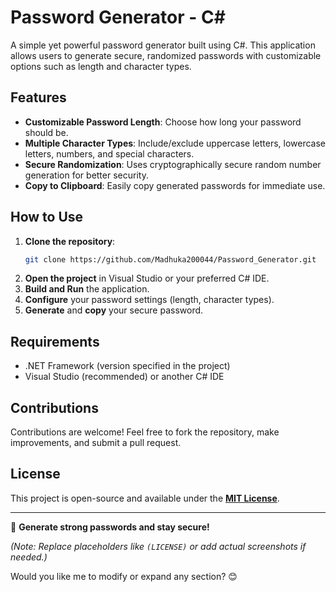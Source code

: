 # Password Generator - C#  

A simple yet powerful password generator built using C#. This application allows users to generate secure, randomized passwords with customizable options such as length and character types.  

## Features  
- **Customizable Password Length**: Choose how long your password should be.  
- **Multiple Character Types**: Include/exclude uppercase letters, lowercase letters, numbers, and special characters.  
- **Secure Randomization**: Uses cryptographically secure random number generation for better security.  
- **Copy to Clipboard**: Easily copy generated passwords for immediate use.  

## How to Use  
1. **Clone the repository**:  
   ```bash
   git clone https://github.com/Madhuka200044/Password_Generator.git
   ```  
2. **Open the project** in Visual Studio or your preferred C# IDE.  
3. **Build and Run** the application.  
4. **Configure** your password settings (length, character types).  
5. **Generate** and **copy** your secure password.  

## Requirements  
- .NET Framework (version specified in the project)  
- Visual Studio (recommended) or another C# IDE  


## Contributions  
Contributions are welcome! Feel free to fork the repository, make improvements, and submit a pull request.  

## License  
This project is open-source and available under the **[MIT License](LICENSE)**.  

---  
🔐 **Generate strong passwords and stay secure!**  

*(Note: Replace placeholders like `(LICENSE)` or add actual screenshots if needed.)*  

Would you like me to modify or expand any section? 😊
